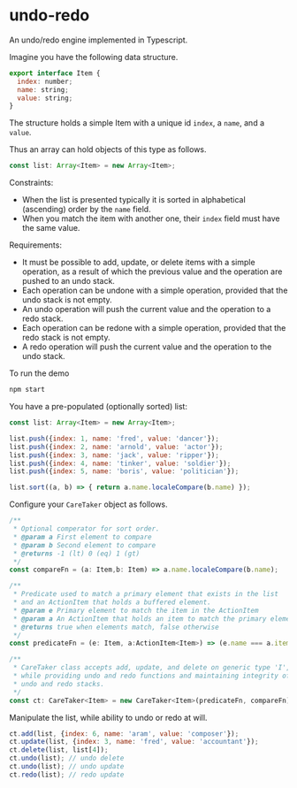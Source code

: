 # undo-redo

An undo/redo engine implemented in Typescript.

Imagine you have the following data structure.

```javascript
export interface Item {
  index: number;
  name: string;
  value: string;
}
```

The structure holds a simple Item with a unique id `index`, a `name`, and a `value`.

Thus an array can hold objects of this type as follows.

```javascript
const list: Array<Item> = new Array<Item>;
```

Constraints:

- When the list is presented typically it is sorted in alphabetical (ascending) order by the `name` field.
- When you match the item with another one, their `index` field must have the same value.

Requirements:

- It must be possible to add, update, or delete items with a simple operation, as a result of which the previous value and the operation are pushed to an undo stack.
- Each operation can be undone with a simple operation, provided that the undo stack is not empty.
- An undo operation will push the current value and the operation to a redo stack.
- Each operation can be redone with a simple operation, provided that the redo stack is not empty.
- A redo operation will push the current value and the operation to the undo stack.

To run the demo

```bash
npm start
```

You have a pre-populated (optionally sorted) list:

```javascript
const list: Array<Item> = new Array<Item>;

list.push({index: 1, name: 'fred', value: 'dancer'});
list.push({index: 2, name: 'arnold', value: 'actor'});
list.push({index: 3, name: 'jack', value: 'ripper'});
list.push({index: 4, name: 'tinker', value: 'soldier'});
list.push({index: 5, name: 'boris', value: 'politician'});

list.sort((a, b) => { return a.name.localeCompare(b.name) });
```

Configure your `CareTaker` object as follows.

```javascript
/**
 * Optional comperator for sort order.
 * @param a First element to compare
 * @param b Second element to compare
 * @returns -1 (lt) 0 (eq) 1 (gt)
 */
const compareFn = (a: Item,b: Item) => a.name.localeCompare(b.name);

/**
 * Predicate used to match a primary element that exists in the list
 * and an ActionItem that holds a buffered element.
 * @param e Primary element to match the item in the ActionItem
 * @param a An ActionItem that holds an item to match the primary element
 * @returns true when elements match, false otherwise
 */
const predicateFn = (e: Item, a:ActionItem<Item>) => (e.name === a.item.name);

/**
 * CareTaker class accepts add, update, and delete on generic type 'I',
 * while providing undo and redo functions and maintaining integrity of
 * undo and redo stacks.
 */
const ct: CareTaker<Item> = new CareTaker<Item>(predicateFn, compareFn);
```

Manipulate the list, while ability to undo or redo at will.

```javascript
ct.add(list, {index: 6, name: 'aram', value: 'composer'});
ct.update(list, {index: 3, name: 'fred', value: 'accountant'});
ct.delete(list, list[4]);
ct.undo(list); // undo delete
ct.undo(list); // undo update
ct.redo(list); // redo update
```
